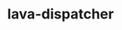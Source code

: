 ---
parent_project: lava
permalink: /engineering/projects/lava/lava-dispatcher/
project_link_name: lava-dispatcher
project_url: n/a
statsAvailable: 'true'
title: lava-dispatcher
---